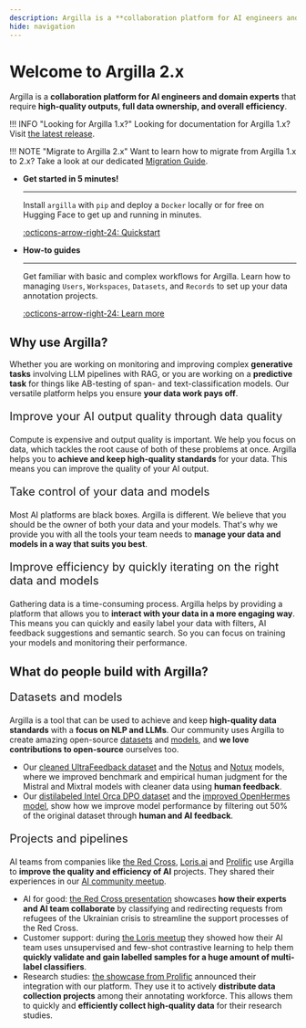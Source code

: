 ```yaml
---
description: Argilla is a **collaboration platform for AI engineers and domain experts** that require **high-quality outputs, full data ownership, and overall efficiency**.
hide: navigation
---
```


# Welcome to Argilla 2.x

Argilla is a **collaboration platform for AI engineers and domain experts** that require **high-quality outputs, full data ownership, and overall efficiency**.

!!! INFO "Looking for Argilla 1.x?"
    Looking for documentation for Argilla 1.x? Visit [the latest release](https://docs.argilla.io/en/latest/).

!!! NOTE "Migrate to Argilla 2.x"
    Want to learn how to migrate from Argilla 1.x to 2.x? Take a look at our dedicated [Migration Guide](how_to_guides/migrate_from_legacy_datasets.md).

<div class="grid cards" markdown>

-  __Get started in 5 minutes!__

    ---

    Install `argilla` with `pip` and deploy a `Docker` locally or for free on Hugging Face to get up and running in minutes.

    [:octicons-arrow-right-24: Quickstart](getting_started/quickstart.md)

-  __How-to guides__

    ---

    Get familiar with basic and complex workflows for Argilla. Learn how to managing `Users`, `Workspaces`, `Datasets`, and `Records` to set up your data annotation projects.

    [:octicons-arrow-right-24: Learn more](how_to_guides/index.md)

</div>

<!-- ## Changelog -->

## Why use Argilla?

Whether you are working on monitoring and improving complex **generative tasks** involving LLM pipelines with RAG, or you are working on a **predictive task** for things like AB-testing of span- and text-classification models. Our versatile platform helps you ensure **your data work pays off**.

<p style="font-size:20px">Improve your AI output quality through data quality</p>

Compute is expensive and output quality is important. We help you focus on data, which tackles the root cause of both of these problems at once. Argilla helps you to **achieve and keep high-quality standards** for your data. This means you can improve the quality of your AI output.

<p style="font-size:20px">Take control of your data and models</p>

Most AI platforms are black boxes. Argilla is different. We believe that you should be the owner of both your data and your models. That's why we provide you with all the tools your team needs to **manage your data and models in a way that suits you best**.

<p style="font-size:20px">Improve efficiency by quickly iterating on the right data and models</p>

Gathering data is a time-consuming process. Argilla helps by providing a platform that allows you to **interact with your data in a more engaging way**. This means you can quickly and easily label your data with filters, AI feedback suggestions and semantic search. So you can focus on training your models and monitoring their performance.


## What do people build with Argilla?

<p style="font-size:20px">Datasets and models</p>

Argilla is a tool that can be used to achieve and keep **high-quality data standards** with a **focus on NLP and LLMs**. Our community uses Argilla to create amazing open-source [datasets](https://huggingface.co/datasets?other=argilla) and [models](https://huggingface.co/models?other=distilabel), and **we love contributions to open-source** ourselves too.

- Our [cleaned UltraFeedback dataset](https://huggingface.co/datasets/argilla/ultrafeedback-binarized-preferences-cleaned) and the [Notus](https://huggingface.co/argilla/notus-7b-v1) and [Notux](https://huggingface.co/argilla/notux-8x7b-v1) models, where we improved benchmark and empirical human judgment for the Mistral and Mixtral models with cleaner data using **human feedback**.
- Our [distilabeled Intel Orca DPO dataset](https://huggingface.co/datasets/argilla/distilabel-intel-orca-dpo-pairs) and the [improved OpenHermes model](https://huggingface.co/argilla/distilabeled-OpenHermes-2.5-Mistral-7B), show how we improve model performance by filtering out 50% of the original dataset through **human and AI feedback**.

<p style="font-size:20px">Projects and pipelines</p>

AI teams from companies like [the Red Cross](https://510.global/), [Loris.ai](https://loris.ai/) and [Prolific](https://www.prolific.com/) use Argilla to **improve the quality and efficiency of AI** projects. They shared their experiences in our [AI community meetup](https://lu.ma/embed-checkout/evt-IQtRiSuXZCIW6FB).

- AI for good: [the Red Cross presentation](https://youtu.be/ZsCqrAhzkFU?feature=shared) showcases **how their experts and AI team collaborate** by classifying and redirecting requests from refugees of the Ukrainian crisis to streamline the support processes of the Red Cross.
- Customer support: during [the Loris meetup](https://youtu.be/jWrtgf2w4VU?feature=shared) they showed how their AI team uses unsupervised and few-shot contrastive learning to help them **quickly validate and gain labelled samples for a huge amount of multi-label classifiers**.
- Research studies: [the showcase from Prolific](https://youtu.be/ePDlhIxnuAs?feature=shared) announced their integration with our platform. They use it to actively **distribute data collection projects** among their annotating workforce. This allows them to quickly and **efficiently collect high-quality data** for their research studies.
